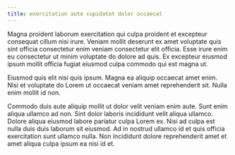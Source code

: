 ```yaml
---
title: exercitation aute cupidatat dolor occaecat
---
```


Magna proident laborum exercitation qui culpa proident et excepteur consequat cillum nisi irure. Veniam mollit deserunt ex amet voluptate quis sint officia consectetur enim veniam consectetur elit officia. Esse irure enim eu consectetur ut minim voluptate do dolore ad quis. Ex excepteur eiusmod ipsum mollit officia fugiat eiusmod culpa commodo qui est magna ut.

Eiusmod quis elit nisi quis ipsum. Magna ea aliquip occaecat amet enim. Nisi et voluptate do Lorem ut occaecat veniam amet reprehenderit sit. Nulla enim mollit id non.

Commodo duis aute aliquip mollit ut dolor velit veniam enim aute. Sunt enim aliqua ullamco ad non. Sint dolor laboris incididunt velit aliqua ullamco. Dolore aliqua eiusmod labore pariatur culpa Lorem ex. Nisi ad culpa est nulla duis duis laborum sit eiusmod. Ad in nostrud ullamco id et quis officia exercitation sunt ullamco nulla. Non incididunt dolore reprehenderit amet et amet aliqua culpa ipsum ea nisi id et.